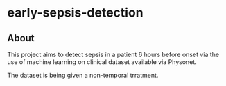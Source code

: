 # early-sepsis-detection

## About
This project aims to detect sepsis in a patient 6 hours before onset 
via the use of machine learning on clinical dataset available via Physonet.

The dataset is being given a non-temporal trratment.

 


